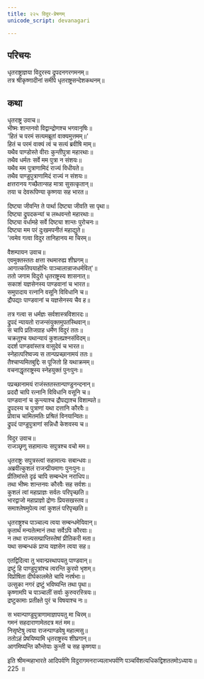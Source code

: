 ```yaml
---
title: २२५ विदुर-प्रेषणम्
unicode_script: devanagari

---
```


## परिचयः

धृतराष्ट्राज्ञया विदुरस्य द्रुपदनगरगमनम्॥  
तत्र श्रीकृष्णादीनां समीपे धृतराष्ट्रसन्देशकथनम्॥  

## कथा

धृतराष्ट्र उवाच॥  
भीष्मः शान्तनवो विद्वान्द्रोणश्च भगवानृषिः॥  
'हितं च परमं सत्यमब्रूतां वाक्यमुत्तमम्॥'  
हितं च परमं वाक्यं त्वं च सत्यं ब्रवीषि माम्॥  
यथैव पाण्डोस्ते वीराः कुन्तीपुत्रा महारथाः॥  
तथैव धर्मतः सर्वे मम पुत्रा न संशयः॥  
यथैव मम पुत्राणामिदं राज्यं विधीयते॥  
तथैव पाण्डुपुत्राणामिदं राज्यं न संशयः॥  
क्षत्तरानय गच्छैतान्सह मात्रा सुसत्कृतान्॥  
तया च देवरूपिण्या कृष्णया सह भारत॥  

दिष्ट्या जीवन्ति ते पार्था दिष्ट्या जीवति सा पृथा॥  
दिष्ट्या द्रुपदकन्यां च लब्धवन्तो महारथाः॥  
दिष्ट्या वर्धामहे सर्वे दिष्ट्या शान्तः पुरोचनः॥  
दिष्ट्या मम परं दुःखमपनीतं महाद्युते॥  
'त्वमेव गत्वा विदुर तानिहानय मा चिरम्॥  

वैशम्पायन उवाच॥  
एवमुक्तस्ततः क्षत्ता रथमारुह्य शीघ्रगम्॥  
आगात्कतिपयाहोभिः पाञ्चालान्राजधर्मवित्'॥  
ततो जगाम विदुरो धृतराष्ट्रस्य शासनात्॥  
सकाशं यज्ञसेनस्य पाण्डवानां च भारत॥  
समुपादाय रत्नानि वसूनि विविधानि च॥  
द्रौपद्याः पाण्डवानां च यज्ञसेनस्य चैव ह॥  

तत्र गत्वा स धर्मज्ञः सर्वशास्त्रविशारदः॥  
द्रुपदं न्यायतो राजन्संयुक्तमुपतस्थिवान्॥  
स चापि प्रतिजग्राह धर्मेण विदुरं ततः॥  
चक्रतुश्च यथान्यायं कुशलप्रश्नसंविदम्॥  
ददर्श पाण्डवांस्तत्र वासुदेवं च भारत॥  
स्नेहात्परिष्वज्य स तान्पप्रच्छानामयं ततः॥  
तैश्चाप्यमितबुद्दिः स पूजितो हि यथाक्रमम्॥  
वचनाद्धृतराष्ट्रस्य स्नेहयुक्तं पुनःपुनः॥  

पप्रच्छानामयं राजंस्ततस्तान्पाण्डुनन्दनान्॥  
प्रददौ चापि रत्नानि विविधानि वसूनि च॥  
पाण्डवानां च कुन्त्याश्च द्रौपद्याश्च विशाम्पते॥  
द्रुपदस्य च पुत्राणां यथा दत्तानि कौरवैः॥  
प्रोवाच चामितमतिः प्रश्रितं विनयान्वितः॥  
द्रुपदं पाण्डुपुत्राणां सन्निधौ केशवस्य च॥  

विदुर उवाच॥  
राजञ्छृणु सहामात्यः सपुत्रश्च वचो मम॥  

धृतराष्ट्रः सपुत्रस्त्वां सहामात्यः सबान्धवः॥  
अब्रवीत्कुशलं राजन्प्रीयमाणः पुनःपुनः॥  
प्रीतिमांस्ते दृढं चापि सम्बन्धेन नराधिप॥  
तथा भीष्मः शान्तनवः कौरवैः सह सर्वशः॥  
कुशलं त्वां महाप्राज्ञः सर्वतः परिपृच्छति॥  
भारद्वाजो महाप्राज्ञो द्रोणः प्रियसखस्तव॥  
समाश्लेषमुपेत्य त्वां कुशलं परिपृच्छति॥  

धृतराष्ट्रश्च पाञ्चाल्य त्वया सम्बन्धमेयिवान्॥  
कृतार्थं मन्यतेत्मानं तथा सर्वेऽपि कौरवाः॥  
न तथा राज्यसम्प्राप्तिस्तेषां प्रीतिकरी मता॥  
यथा सम्बन्धकं प्राप्य यज्ञसेन त्वया सह॥  

एतद्विदित्वा तु भवान्प्रस्थापयतु पाण्डवान्॥  
द्रष्टुं हि पाण्डुपुत्रांश्च त्वरन्ति कुरवो भृशम्॥  
विप्रोषिता दीर्घकालमेते चापि नरर्षभाः॥  
उत्सुका नगरं द्रष्टुं भविष्यन्ति तथा पृथा॥  
कृष्णामपि च पाञ्चालीं सर्वाः कुरुवरस्त्रियः॥  
द्रष्टुकामाः प्रतीक्ष्ते पुरं च विषयाश्च नः॥  

स भवान्पाण्डुपुत्राणामाज्ञापयतु मा चिरम्॥  
गमनं सहदाराणामेतदत्र मतं मम॥  
निसृष्टेषु त्वया राजन्पाण्डवेषु महात्मसु॥  
ततोऽहं प्रेषयिष्यामि धृतराष्ट्रस्य शीघ्रगान्॥  
आगमिष्यन्ति कौन्तेयाः कुन्ती च सह कृष्णया॥  

इति श्रीमन्महाभारते आदिपर्वणि विदुरागमनराज्यलाभपर्वणि पञ्चविंशत्यधिकद्विशततमोऽध्यायः॥  
225 ॥  
